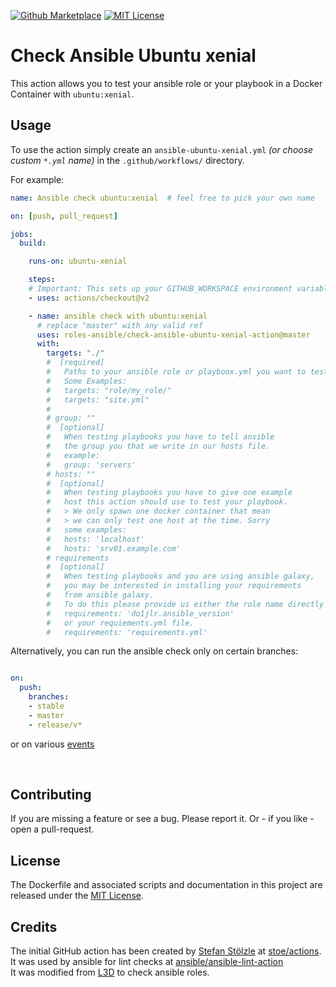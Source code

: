 [![Github Marketplace](https://raw.githubusercontent.com/roles-ansible/check-ansible-ubuntu-xenial-action/master/.github/marketplace.svg?sanitize=true)](https://github.com/marketplace/actions/check-ansible-ubuntu-xenial)
[![MIT License](https://raw.githubusercontent.com/roles-ansible/check-ansible-ubuntu-xenial-action/master/.github/license.svg?sanitize=true)](https://github.com/roles-ansible/check-ansible-ubuntu-xenial-action/blob/master/LICENSE)

 Check Ansible Ubuntu xenial
=======================
This action allows you to test your ansible role or your playbook in a Docker Container with ``ubuntu:xenial``.

## Usage
To use the action simply create an ``ansible-ubuntu-xenial.yml`` *(or choose custom ``*.yml`` name)* in the ``.github/workflows/`` directory.

For example:

```yaml
name: Ansible check ubuntu:xenial  # feel free to pick your own name

on: [push, pull_request]

jobs:
  build:

    runs-on: ubuntu-xenial

    steps:
    # Important: This sets up your GITHUB_WORKSPACE environment variable
    - uses: actions/checkout@v2

    - name: ansible check with ubuntu:xenial
      # replace "master" with any valid ref
      uses: roles-ansible/check-ansible-ubuntu-xenial-action@master
      with:
        targets: "./"
        #  [required]
        #   Paths to your ansible role or playboox.yml you want to test
        #   Some Examples:
        #   targets: "role/my_role/"
        #   targets: "site.yml"
        #
        # group: ""
        #  [optional]
        #   When testing playbooks you have to tell ansible
        #   the group you that we write in our hosts file.
        #   example:
        #   group: 'servers'
        # hosts: ""
        #  [optional]
        #   When testing playbooks you have to give one example
        #   host this action should use to test your playbook.
        #   > We only spawn one docker container that mean
        #   > we can only test one host at the time. Sorry
        #   some examples:
        #   hosts: 'localhost'
        #   hosts: 'srv01.example.com'
        # requirements
        #  [optional]
        #   When testing playbooks and you are using ansible galaxy,
        #   you may be interested in installing your requirements
        #   from ansible galaxy.
        #   To do this please provide us either the role name directly
        #   requirements: 'do1jlr.ansible_version'
        #   or your requiements.yml file.
        #   requirements: 'requirements.yml'
```

Alternatively, you can run the ansible check only on certain branches:

```yaml

on:
  push:
    branches:
    - stable
    - master
    - release/v*
```

or on various [events](https://help.github.com/en/articles/events-that-trigger-workflows)

<br/>

 Contributing
-------------
If you are missing a feature or see a bug. Please report it. Or - if you like - open a pull-request.

 License
----------
The Dockerfile and associated scripts and documentation in this project are released under the [MIT License](LICENSE).

 Credits
--------------
The initial GitHub action has been created by [Stefan Stölzle](/stoe) at
[stoe/actions](https://github.com/stoe/actions).<br/>
It was used by ansible for lint checks at [ansible/ansible-lint-action](https://github.com/ansible/ansible-lint-action.git)<br/>
It was modified from [L3D](github.com/do1jlr) to check ansible roles.
